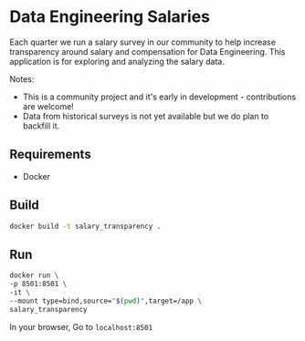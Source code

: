 # Data Engineering Salaries

Each quarter we run a salary survey in our community to help increase transparency around salary and compensation for Data Engineering. This application is for exploring and analyzing the salary data.

Notes:

- This is a community project and it's early in development - contributions are welcome!
- Data from historical surveys is not yet available but we do plan to backfill it.

## Requirements

- Docker

## Build

```bash
docker build -t salary_transparency .
```

## Run

```bash
docker run \
-p 8501:8501 \
-it \
--mount type=bind,source="$(pwd)",target=/app \
salary_transparency
```

In your browser, Go to `localhost:8501`
